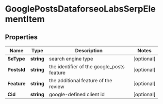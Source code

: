 # GooglePostsDataforseoLabsSerpElementItem


## Properties

| Name | Type | Description | Notes |
|------------ | ------------- | ------------- | -------------|
**SeType** | **string** | search engine type |[optional]|
**PostsId** | **string** | the identifier of the google_posts feature |[optional]|
**Feature** | **string** | the additional feature of the review |[optional]|
**Cid** | **string** | google-defined client id |[optional]|